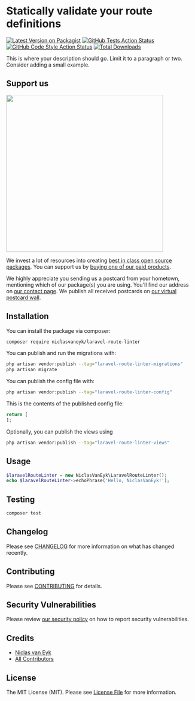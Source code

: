 # Statically validate your route definitions

[![Latest Version on Packagist](https://img.shields.io/packagist/v/niclasvaneyk/laravel-route-linter.svg?style=flat-square)](https://packagist.org/packages/niclasvaneyk/laravel-route-linter)
[![GitHub Tests Action Status](https://img.shields.io/github/actions/workflow/status/niclasvaneyk/laravel-route-linter/run-tests.yml?branch=main&label=tests&style=flat-square)](https://github.com/niclasvaneyk/laravel-route-linter/actions?query=workflow%3Arun-tests+branch%3Amain)
[![GitHub Code Style Action Status](https://img.shields.io/github/actions/workflow/status/niclasvaneyk/laravel-route-linter/fix-php-code-style-issues.yml?branch=main&label=code%20style&style=flat-square)](https://github.com/niclasvaneyk/laravel-route-linter/actions?query=workflow%3A"Fix+PHP+code+style+issues"+branch%3Amain)
[![Total Downloads](https://img.shields.io/packagist/dt/niclasvaneyk/laravel-route-linter.svg?style=flat-square)](https://packagist.org/packages/niclasvaneyk/laravel-route-linter)

This is where your description should go. Limit it to a paragraph or two. Consider adding a small example.

## Support us

[<img src="https://github-ads.s3.eu-central-1.amazonaws.com/laravel-route-linter.jpg?t=1" width="419px" />](https://spatie.be/github-ad-click/laravel-route-linter)

We invest a lot of resources into creating [best in class open source packages](https://spatie.be/open-source). You can support us by [buying one of our paid products](https://spatie.be/open-source/support-us).

We highly appreciate you sending us a postcard from your hometown, mentioning which of our package(s) you are using. You'll find our address on [our contact page](https://spatie.be/about-us). We publish all received postcards on [our virtual postcard wall](https://spatie.be/open-source/postcards).

## Installation

You can install the package via composer:

```bash
composer require niclasvaneyk/laravel-route-linter
```

You can publish and run the migrations with:

```bash
php artisan vendor:publish --tag="laravel-route-linter-migrations"
php artisan migrate
```

You can publish the config file with:

```bash
php artisan vendor:publish --tag="laravel-route-linter-config"
```

This is the contents of the published config file:

```php
return [
];
```

Optionally, you can publish the views using

```bash
php artisan vendor:publish --tag="laravel-route-linter-views"
```

## Usage

```php
$laravelRouteLinter = new NiclasVanEyk\LaravelRouteLinter();
echo $laravelRouteLinter->echoPhrase('Hello, NiclasVanEyk!');
```

## Testing

```bash
composer test
```

## Changelog

Please see [CHANGELOG](CHANGELOG.md) for more information on what has changed recently.

## Contributing

Please see [CONTRIBUTING](CONTRIBUTING.md) for details.

## Security Vulnerabilities

Please review [our security policy](../../security/policy) on how to report security vulnerabilities.

## Credits

- [Niclas van Eyk](https://github.com/NiclasVanEyk)
- [All Contributors](../../contributors)

## License

The MIT License (MIT). Please see [License File](LICENSE.md) for more information.

